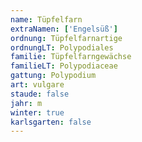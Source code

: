 ```yaml
---
name: Tüpfelfarn
extraNamen: ['Engelsüß']
ordnung: Tüpfelfarnartige
ordnungLT: Polypodiales
familie: Tüpfelfarngewächse
familieLT: Polypodiaceae
gattung: Polypodium
art: vulgare
staude: false
jahr: m
winter: true
karlsgarten: false
---
```


